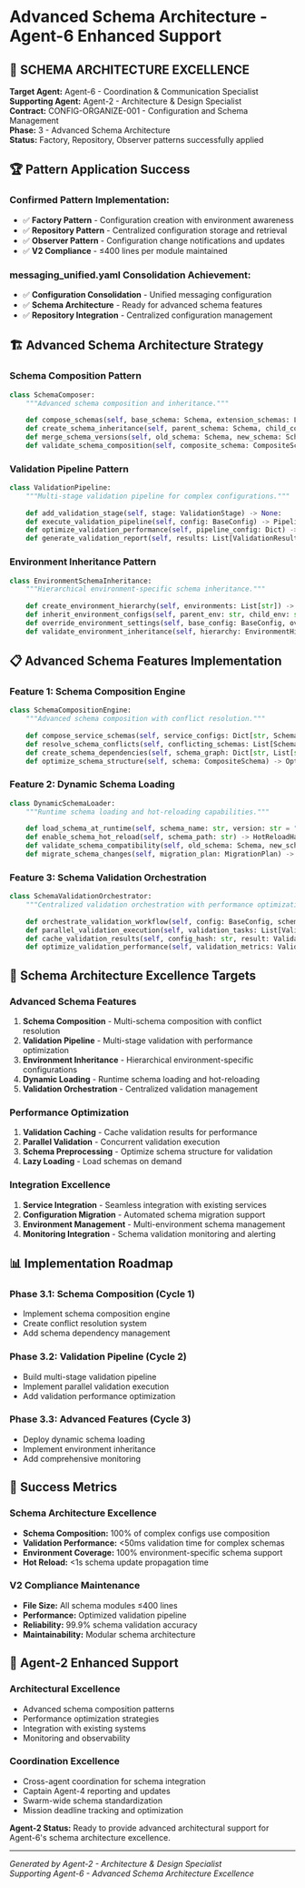 # Advanced Schema Architecture - Agent-6 Enhanced Support

## 🎯 **SCHEMA ARCHITECTURE EXCELLENCE**

**Target Agent:** Agent-6 - Coordination & Communication Specialist  
**Supporting Agent:** Agent-2 - Architecture & Design Specialist  
**Contract:** CONFIG-ORGANIZE-001 - Configuration and Schema Management  
**Phase:** 3 - Advanced Schema Architecture  
**Status:** Factory, Repository, Observer patterns successfully applied  

## 🏆 **Pattern Application Success**

### **Confirmed Pattern Implementation:**
- ✅ **Factory Pattern** - Configuration creation with environment awareness
- ✅ **Repository Pattern** - Centralized configuration storage and retrieval
- ✅ **Observer Pattern** - Configuration change notifications and updates
- ✅ **V2 Compliance** - ≤400 lines per module maintained

### **messaging_unified.yaml Consolidation Achievement:**
- ✅ **Configuration Consolidation** - Unified messaging configuration
- ✅ **Schema Architecture** - Ready for advanced schema features
- ✅ **Repository Integration** - Centralized configuration management

## 🏗️ **Advanced Schema Architecture Strategy**

### **Schema Composition Pattern**
```python
class SchemaComposer:
    """Advanced schema composition and inheritance."""
    
    def compose_schemas(self, base_schema: Schema, extension_schemas: List[Schema]) -> CompositeSchema:
    def create_schema_inheritance(self, parent_schema: Schema, child_configs: Dict) -> InheritedSchema:
    def merge_schema_versions(self, old_schema: Schema, new_schema: Schema) -> MergedSchema:
    def validate_schema_composition(self, composite_schema: CompositeSchema) -> ValidationResult:
```

### **Validation Pipeline Pattern**
```python
class ValidationPipeline:
    """Multi-stage validation pipeline for complex configurations."""
    
    def add_validation_stage(self, stage: ValidationStage) -> None:
    def execute_validation_pipeline(self, config: BaseConfig) -> PipelineResult:
    def optimize_validation_performance(self, pipeline_config: Dict) -> OptimizationResult:
    def generate_validation_report(self, results: List[ValidationResult]) -> ValidationReport:
```

### **Environment Inheritance Pattern**
```python
class EnvironmentSchemaInheritance:
    """Hierarchical environment-specific schema inheritance."""
    
    def create_environment_hierarchy(self, environments: List[str]) -> EnvironmentHierarchy:
    def inherit_environment_configs(self, parent_env: str, child_env: str) -> InheritedConfig:
    def override_environment_settings(self, base_config: BaseConfig, overrides: Dict) -> OverriddenConfig:
    def validate_environment_inheritance(self, hierarchy: EnvironmentHierarchy) -> ValidationResult:
```

## 📋 **Advanced Schema Features Implementation**

### **Feature 1: Schema Composition Engine**
```python
class SchemaCompositionEngine:
    """Advanced schema composition with conflict resolution."""
    
    def compose_service_schemas(self, service_configs: Dict[str, Schema]) -> ServiceCompositeSchema:
    def resolve_schema_conflicts(self, conflicting_schemas: List[Schema]) -> ResolvedSchema:
    def create_schema_dependencies(self, schema_graph: Dict[str, List[str]]) -> DependencyGraph:
    def optimize_schema_structure(self, schema: CompositeSchema) -> OptimizedSchema:
```

### **Feature 2: Dynamic Schema Loading**
```python
class DynamicSchemaLoader:
    """Runtime schema loading and hot-reloading capabilities."""
    
    def load_schema_at_runtime(self, schema_name: str, version: str = "latest") -> Schema:
    def enable_schema_hot_reload(self, schema_path: str) -> HotReloadHandler:
    def validate_schema_compatibility(self, old_schema: Schema, new_schema: Schema) -> CompatibilityResult:
    def migrate_schema_changes(self, migration_plan: MigrationPlan) -> MigrationResult:
```

### **Feature 3: Schema Validation Orchestration**
```python
class SchemaValidationOrchestrator:
    """Centralized validation orchestration with performance optimization."""
    
    def orchestrate_validation_workflow(self, config: BaseConfig, schema: Schema) -> OrchestrationResult:
    def parallel_validation_execution(self, validation_tasks: List[ValidationTask]) -> ParallelResults:
    def cache_validation_results(self, config_hash: str, result: ValidationResult) -> None:
    def optimize_validation_performance(self, validation_metrics: ValidationMetrics) -> OptimizationPlan:
```

## 🎯 **Schema Architecture Excellence Targets**

### **Advanced Schema Features**
1. **Schema Composition** - Multi-schema composition with conflict resolution
2. **Validation Pipeline** - Multi-stage validation with performance optimization
3. **Environment Inheritance** - Hierarchical environment-specific configurations
4. **Dynamic Loading** - Runtime schema loading and hot-reloading
5. **Validation Orchestration** - Centralized validation management

### **Performance Optimization**
1. **Validation Caching** - Cache validation results for performance
2. **Parallel Validation** - Concurrent validation execution
3. **Schema Preprocessing** - Optimize schema structure for validation
4. **Lazy Loading** - Load schemas on demand

### **Integration Excellence**
1. **Service Integration** - Seamless integration with existing services
2. **Configuration Migration** - Automated schema migration support
3. **Environment Management** - Multi-environment schema management
4. **Monitoring Integration** - Schema validation monitoring and alerting

## 📊 **Implementation Roadmap**

### **Phase 3.1: Schema Composition (Cycle 1)**
- Implement schema composition engine
- Create conflict resolution system
- Add schema dependency management

### **Phase 3.2: Validation Pipeline (Cycle 2)**
- Build multi-stage validation pipeline
- Implement parallel validation execution
- Add validation performance optimization

### **Phase 3.3: Advanced Features (Cycle 3)**
- Deploy dynamic schema loading
- Implement environment inheritance
- Add comprehensive monitoring

## 🎯 **Success Metrics**

### **Schema Architecture Excellence**
- **Schema Composition:** 100% of complex configs use composition
- **Validation Performance:** <50ms validation time for complex schemas
- **Environment Coverage:** 100% environment-specific schema support
- **Hot Reload:** <1s schema update propagation time

### **V2 Compliance Maintenance**
- **File Size:** All schema modules ≤400 lines
- **Performance:** Optimized validation pipeline
- **Reliability:** 99.9% schema validation accuracy
- **Maintainability:** Modular schema architecture

## 🤝 **Agent-2 Enhanced Support**

### **Architectural Excellence**
- Advanced schema composition patterns
- Performance optimization strategies
- Integration with existing systems
- Monitoring and observability

### **Coordination Excellence**
- Cross-agent coordination for schema integration
- Captain Agent-4 reporting and updates
- Swarm-wide schema standardization
- Mission deadline tracking and optimization

**Agent-2 Status:** Ready to provide advanced architectural support for Agent-6's schema architecture excellence.

---
*Generated by Agent-2 - Architecture & Design Specialist*  
*Supporting Agent-6 - Advanced Schema Architecture Excellence*